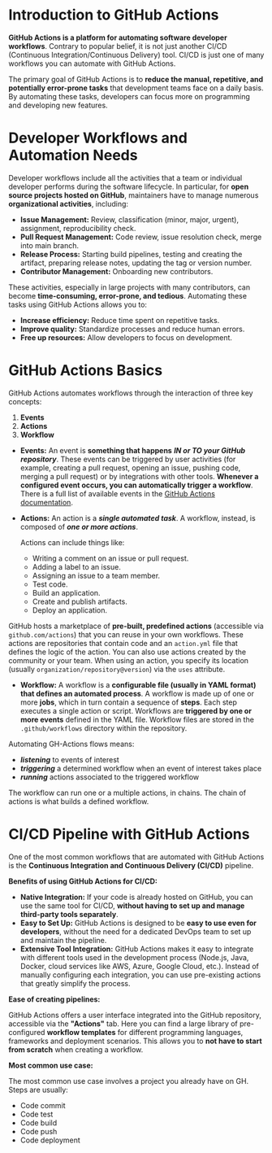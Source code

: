 # Introduction to GitHub Actions
<!--TODO: modifica gli '*' con '-' -->
**GitHub Actions is a platform for automating software developer workflows**. Contrary to popular belief, it is not just another CI/CD (Continuous Integration/Continuous Delivery) tool. CI/CD is just one of many workflows you can automate with GitHub Actions.

The primary goal of GitHub Actions is to **reduce the manual, repetitive, and potentially error-prone tasks** that development teams face on a daily basis. By automating these tasks, developers can focus more on programming and developing new features.

# Developer Workflows and Automation Needs

Developer workflows include all the activities that a team or individual developer performs during the software lifecycle. In particular, for **open source projects hosted on GitHub**, maintainers have to manage numerous **organizational activities**, including:

* **Issue Management:** Review, classification (minor, major, urgent), assignment, reproducibility check.
* **Pull Request Management:** Code review, issue resolution check, merge into main branch.
* **Release Process:** Starting build pipelines, testing and creating the artifact, preparing release notes, updating the tag or version number.
* **Contributor Management:** Onboarding new contributors.

These activities, especially in large projects with many contributors, can become **time-consuming, error-prone, and tedious**. Automating these tasks using GitHub Actions allows you to:

* **Increase efficiency:** Reduce time spent on repetitive tasks.
* **Improve quality:** Standardize processes and reduce human errors.
* **Free up resources:** Allow developers to focus on development.

# GitHub Actions Basics

GitHub Actions automates workflows through the interaction of three key concepts: 
1. **Events** 
2. **Actions**
3. **Workflow**

* **Events:** An event is **something that happens** ***IN or TO your GitHub repository***. These events can be triggered by user activities (for example, creating a pull request, opening an issue, pushing code, merging a pull request) or by integrations with other tools. **Whenever a configured event occurs, you can automatically trigger a workflow**. There is a full list of available events in the [GitHub Actions documentation](https://docs.github.com/en/actions).

* **Actions:** An action is a ***single automated task***. A workflow, instead, is composed of ***one or more actions***. 

    Actions can include things like:
    * Writing a comment on an issue or pull request.
    * Adding a label to an issue.
    * Assigning an issue to a team member.
    * Test code.
    * Build an application.
    * Create and publish artifacts.
    * Deploy an application.

GitHub hosts a marketplace of **pre-built, predefined actions** (accessible via `github.com/actions`) that you can reuse in your own workflows. These actions are repositories that contain code and an `action.yml` file that defines the logic of the action. You can also use actions created by the community or your team. When using an action, you specify its location (usually `organization/repository@version`) via the `uses` attribute.

* **Workflow:** A workflow is a **configurable file (usually in YAML format) that defines an automated process**. A workflow is made up of one or more **jobs**, which in turn contain a sequence of **steps**. Each step executes a single action or script. Workflows are **triggered by one or more events** defined in the YAML file. Workflow files are stored in the `.github/workflows` directory within the repository.

Automating GH-Actions flows means: 

- ***listening*** to events of interest
- ***triggering*** a determined workflow when an event of interest takes place
- ***running*** actions associated to the triggered workflow

The workflow can run one or a multiple actions, in chains. The chain of actions is what builds a defined workflow. 

# CI/CD Pipeline with GitHub Actions

One of the most common workflows that are automated with GitHub Actions is the **Continuous Integration and Continuous Delivery (CI/CD)** pipeline.

**Benefits of using GitHub Actions for CI/CD:**

* **Native Integration:** If your code is already hosted on GitHub, you can use the same tool for CI/CD, **without having to set up and manage third-party tools separately**.
* **Easy to Set Up:** GitHub Actions is designed to be **easy to use even for developers**, without the need for a dedicated DevOps team to set up and maintain the pipeline.
* **Extensive Tool Integration:** GitHub Actions makes it easy to integrate with different tools used in the development process (Node.js, Java, Docker, cloud services like AWS, Azure, Google Cloud, etc.). Instead of manually configuring each integration, you can use pre-existing actions that greatly simplify the process.

**Ease of creating pipelines:**

GitHub Actions offers a user interface integrated into the GitHub repository, accessible via the **"Actions"** tab. Here you can find a large library of pre-configured **workflow templates** for different programming languages, frameworks and deployment scenarios. This allows you to **not have to start from scratch** when creating a workflow.

**Most common use case:**

The most common use case involves a project you already have on GH. Steps are usually: 

<!--TODO: riorganizza in una tabella, con a sx gli step, e a dx la spiegazione -->
- Code commit
- Code test
- Code build
- Code push
- Code deployment
